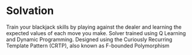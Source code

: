 # Solvation
Train your blackjack skills by playing against the dealer and learning the expected values of each move you make. Solver trained using Q Learning and Dynamic Programming. Designed using the Curiously Recurring Template Pattern (CRTP), also known as F-bounded Polymorphism
